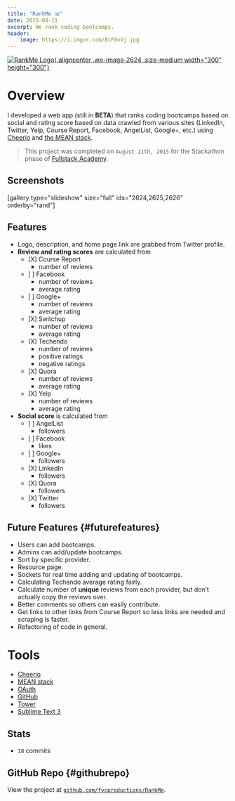 ```yaml
---
title: "RankMe 📊"
date: 2015-08-11
excerpt: We rank coding bootcamps.
header:
    image: https://i.imgur.com/8cFXnVj.jpg
---
```


[![RankMe
Logo](https://fvcproductions.files.wordpress.com/2015/08/logo.png?w=300){.aligncenter
.wp-image-2624 .size-medium width="300"
height="300"}](https://github.com/fvcproductions/RankMe)

Overview
========

I developed a web app (still in **BETA**) that ranks coding bootcamps
based on social and rating score based on data crawled from various
sites (LinkedIn, Twitter, Yelp, Course Report, Facebook, AngelList,
Google+, etc.) using
[Cheerio](https://github.com/cheeriojs/cheerio "Cheerio") and [the MEAN
stack](https://mean.io "MEAN stack").

> This project was completed on `August 11th, 2015` for the Stackathon
> phase of [Fullstack
> Academy](https://fullstackacademy.com "Fullstack Academy").

Screenshots
-----------

\[gallery type="slideshow" size="full" ids="2624,2625,2626"
orderby="rand"\]

Features
--------

-   Logo, description, and home page link are grabbed from Twitter
    profile.
-   **Review and rating scores** are calculated from
    -   \[X\] Course Report
        -   number of reviews
    -   \[ \] Facebook
        -   number of reviews
        -   average rating
    -   \[ \] Google+
        -   number of reviews
        -   average rating
    -   \[X\] Switchup
        -   number of reviews
        -   average rating
    -   \[X\] Techendo
        -   number of reviews
        -   positive ratings
        -   negative ratings
    -   \[X\] Quora
        -   number of reviews
        -   average rating
    -   \[X\] Yelp
        -   number of reviews
        -   average rating
-   **Social score** is calculated from
    -   \[ \] AngelList
        -   followers
    -   \[ \] Facebook
        -   likes
    -   \[ \] Google+
        -   followers
    -   \[X\] LinkedIn
        -   followers
    -   \[X\] Quora
        -   followers
    -   \[X\] Twitter
        -   followers

Future Features {#futurefeatures}
---------------

-   Users can add bootcamps.
-   Admins can add/update bootcamps.
-   Sort by specific provider.
-   Resource page.
-   Sockets for real time adding and updating of bootcamps.
-   Calculating Techendo average rating fairly.
-   Calculate number of **unique** reviews from each provider, but don’t
    actually copy the reviews over.
-   Better comments so others can easily contribute.
-   Get links to other links from Course Report so less links are needed
    and scraping is faster.
-   Refactoring of code in general.

Tools
=====

- [Cheerio](https://github.com/cheeriojs/cheerio "Cheerio")
- [MEAN stack](https://mean.io "MEAN stack")
- [OAuth](https://oauth.net/ "OAuth")
- [GitHub](https://github.com "GitHub")
- [Tower](https://www.git-tower.com/ "Tower")
- [Sublime Text 3](https://www.sublimetext.com/3 "Sublime Text 3")

Stats
-----

-   `18` commits

GitHub Repo {#githubrepo}
-----------

View the project at
[`github.com/fvcproductions/RankMe`](https://github.com/fvcproductions/RankMe "RankMe").
